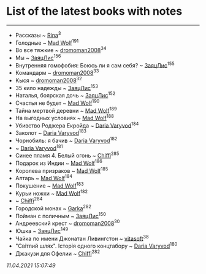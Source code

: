 # List of the latest books with notes
---

* Рассказы ~ [Rina](users/102/102857111133378678801-google)<sup>3</sup>
* Голодные ~ [Mad Wolf](users/947/94738840-vkontakte)<sup>191</sup>
* Во все тяжкие ~ [dromoman2008](users/444/44461886-yandex)<sup>34</sup>
* Мы ~ [ЗаяцЛис](users/112/112388384595246311466-google)<sup>156</sup>
* Внутренняя гомофобия: Боюсь ли я сам себя? ~ [ЗаяцЛис](users/112/112388384595246311466-google)<sup>155</sup>
* Командарм ~ [dromoman2008](users/444/44461886-yandex)<sup>33</sup>
* Кыся ~ [dromoman2008](users/444/44461886-yandex)<sup>32</sup>
* 35 кило надежды ~ [ЗаяцЛис](users/112/112388384595246311466-google)<sup>153</sup>
* Наталья, боярская дочь ~ [ЗаяцЛис](users/112/112388384595246311466-google)<sup>152</sup>
* Счастья не будет ~ [Mad Wolf](users/947/94738840-vkontakte)<sup>190</sup>
* Тайна мертвой деревни ~ [Mad Wolf](users/947/94738840-vkontakte)<sup>189</sup>
* На выгодных условиях ~ [Mad Wolf](users/947/94738840-vkontakte)<sup>188</sup>
* Убивство Роджера Екройда ~ [Daria Varyvod](users/829/829893410524253-facebook)<sup>184</sup>
* Заколот ~ [Daria Varyvod](users/829/829893410524253-facebook)<sup>183</sup>
* Чорнобиль: я бачив ~ [Daria Varyvod](users/829/829893410524253-facebook)<sup>182</sup>
*  ~ [Daria Varyvod](users/829/829893410524253-facebook)<sup>181</sup>
* Синее пламя 4. Белый огонь ~ [Chiffi](users/105/105831994080785626680-google)<sup>285</sup>
* Подарок из Индии ~ [Mad Wolf](users/947/94738840-vkontakte)<sup>186</sup>
* Королева призраков ~ [Mad Wolf](users/947/94738840-vkontakte)<sup>185</sup>
* Алтарь ~ [Mad Wolf](users/947/94738840-vkontakte)<sup>184</sup>
* Покушение ~ [Mad Wolf](users/947/94738840-vkontakte)<sup>183</sup>
* Курьи ножки ~ [Mad Wolf](users/947/94738840-vkontakte)<sup>182</sup>
*  ~ [Chiffi](users/105/105831994080785626680-google)<sup>284</sup>
* Городской монах ~ [Garka](users/115/115753719718250012620-google)<sup>282</sup>
* Пойман с поличным ~ [ЗаяцЛис](users/112/112388384595246311466-google)<sup>150</sup>
* Андреевский крест ~ [dromoman2008](users/444/44461886-yandex)<sup>30</sup>
* Юшка ~ [ЗаяцЛис](users/112/112388384595246311466-google)<sup>149</sup>
* Чайка по имени Джонатан Ливингстон ~ [vitasoft](users/474/47446642-vkontakte)<sup>38</sup>
* "Світлий шлях". Історія одного концтабору ~ [Daria Varyvod](users/829/829893410524253-facebook)<sup>180</sup>
* Джакузи для Офелии ~ [Chiffi](users/105/105831994080785626680-google)<sup>282</sup>


_11.04.2021 15:07:49_
